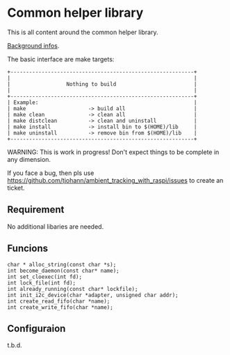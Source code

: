 Common helper library
=====================

This is all content around the common helper library.

[Background infos](../Documentation/knowledge_base.md).

The basic interface are make targets:

    +-----------------------------------------------------------+
    |                                                           |
    |                  Nothing to build                         |
    |                                                           |
    +-----------------------------------------------------------+
    | Example:                                                  |
    | make                    -> build all                      |
    | make clean              -> clean all                      |
    | make distclean          -> clean and uninstall            |
    | make install            -> install bin to $(HOME)/lib     |
    | make uninstall          -> remove bin from $(HOME)/lib    |
    +-----------------------------------------------------------+

WARNING: This is work in progress! Don't expect things to be complete in any dimension.

If you face a bug, then pls use https://github.com/tjohann/ambient_tracking_with_raspi/issues to create an ticket.


Requirement
-----------

No additional libaries are needed.


Funcions
--------

	char * alloc_string(const char *s);
	int become_daemon(const char* name);
	int set_cloexec(int fd);
	int lock_file(int fd);
	int already_running(const char* lockfile);
	int init_i2c_device(char *adapter, unsigned char addr);
	int create_read_fifo(char *name);
	int create_write_fifo(char *name);


Configuraion
------------

t.b.d.
